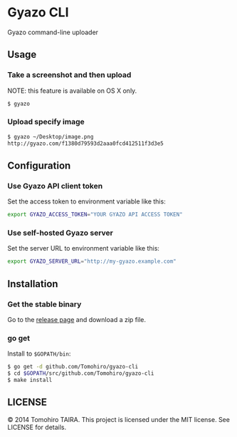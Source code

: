 Gyazo CLI
================================================================================

Gyazo command-line uploader


Usage
--------------------------------------------------------------------------------

### Take a screenshot and then upload

NOTE: this feature is available on OS X only.

```sh
$ gyazo
```


### Upload specify image

```sh
$ gyazo ~/Desktop/image.png
http://gyazo.com/f1380d79593d2aaa0fcd412511f3d3e5
```


Configuration
--------------------------------------------------------------------------------

### Use Gyazo API client token

Set the access token to environment variable like this:

```sh
export GYAZO_ACCESS_TOKEN="YOUR GYAZO API ACCESS TOKEN"
```


### Use self-hosted Gyazo server

Set the server URL to environment variable like this:

```sh
export GYAZO_SERVER_URL="http://my-gyazo.example.com"
```


Installation
--------------------------------------------------------------------------------

### Get the stable binary

Go to the [release page](https://github.com/Tomohiro/gyazo-cli/releases) and download a zip file.


### go get

Install to `$GOPATH/bin`:

```sh
$ go get -d github.com/Tomohiro/gyazo-cli
$ cd $GOPATH/src/github.com/Tomohiro/gyazo-cli
$ make install
```


LICENSE
--------------------------------------------------------------------------------

&copy; 2014 Tomohiro TAIRA.
This project is licensed under the MIT license.
See LICENSE for details.
